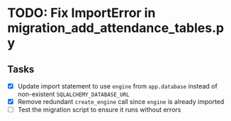 # TODO: Fix ImportError in migration_add_attendance_tables.py

## Tasks
- [x] Update import statement to use `engine` from `app.database` instead of non-existent `SQLALCHEMY_DATABASE_URL`
- [x] Remove redundant `create_engine` call since `engine` is already imported
- [ ] Test the migration script to ensure it runs without errors
